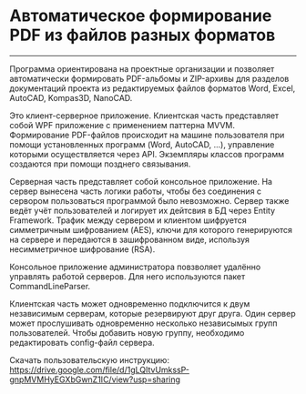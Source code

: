 # Автоматическое формирование PDF из файлов разных форматов
---
Программа ориентирована на проектные организации и позволяет автоматически формировать PDF-альбомы и ZIP-архивы для разделов документаций проекта из редактируемых файлов форматов Word, Excel, AutoCAD, Kompas3D, NanoCAD.

Это клиент-серверное приложение. Клиентская часть представляет собой WPF приложение с применением паттерна MVVM. 
Формирование PDF-файлов происходит на машине пользователя при помощи установленных программ (Word, AutoCAD, ...), управление которыми осуществляется через API. 
Экземпляры классов программ создаются при помощи позднего связывания.

Серверная часть представляет собой консольное приложение. На сервер вынесена часть логики работы, чтобы без соединения с сервором пользоваться программой было невозможно.
Сервер также ведёт учёт пользователей и логирует их дейтсвия в БД через Entity Framework.
Трафик между сервером и клиентом шифруется симметричным шифрованием (AES), ключи для которого генерируются на сервере и передаются в зашифрованном виде, используя несимметричное шифрование (RSA).

Консольное приложение администратора повзволяет удалённо управлять работой серверов. Для него используются пакет CommandLineParser.

Клиентская часть может одновременно подключится к двум независимым серверам, которые резервируют друг друга.
Один сервер может прослушивать одновременно несколько независымых групп пользователей. 
Чтобы добавить новую группу, необходимо редактировать config-файл сервера.

Скачать пользовательскую инструкцию: https://drive.google.com/file/d/1gLQItvUmkssP-gnpMVMHyEGXbGwnZ1IC/view?usp=sharing
  
